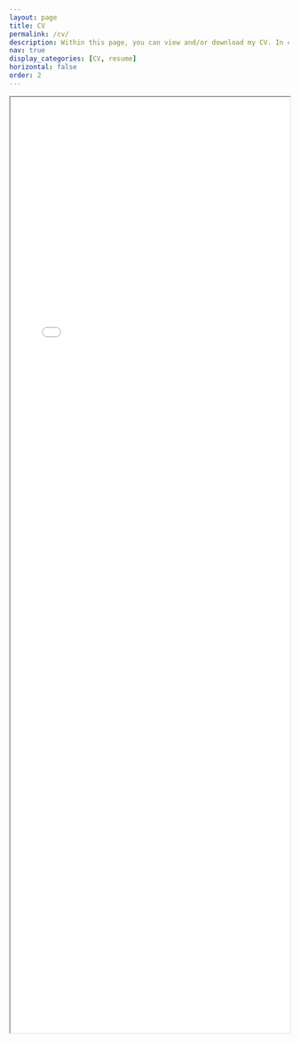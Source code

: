 ```yaml
---
layout: page
title: CV
permalink: /cv/
description: Within this page, you can view and/or download my CV. In case the inline PDF does not appear, you can download the PDF file <a href="/assets/pdf/CV.pdf" target="_blank">here</a>.
nav: true
display_categories: [CV, resume]
horizontal: false
order: 2
---
```

<iframe title="cv" src="/assets/pdf/CV.pdf" style="width: 100%; height: 1684px; visibility: visible;"></iframe>